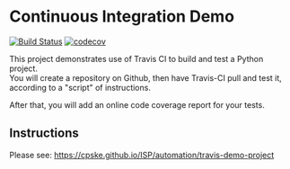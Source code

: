 Continuous Integration Demo
============================
[![Build Status](https://app.travis-ci.com/pontakornth/demo-pyci.svg?branch=main)](https://app.travis-ci.com/pontakornth/demo-pyci)
[![codecov](https://codecov.io/gh/pontakornth/demo-pyci/branch/main/graph/badge.svg?token=1DUAJNIE3V)](https://codecov.io/gh/pontakornth/demo-pyci)

This project demonstrates use of Travis CI to build and test a Python project.  
You will create a repository on Github, then have Travis-CI pull and test it,
according to a "script" of instructions.

After that, you will add an online code coverage report for your tests.

## Instructions

Please see: https://cpske.github.io/ISP/automation/travis-demo-project

